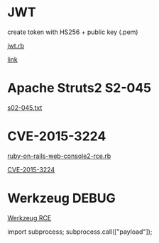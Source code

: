 # JWT

create token with HS256 + public key (.pem)

[jwt.rb](https://github.com/redirected/tricks/blob/master/jwt.rb)

[link](https://auth0.com/blog/critical-vulnerabilities-in-json-web-token-libraries/)

# Apache Struts2 S2-045

[s02-045.txt](https://github.com/redirected/tricks/blob/master/s02-045.txt)

# CVE-2015-3224

[ruby-on-rails-web-console2-rce.rb](https://github.com/0x00-0x00/CVE-2015-3224/blob/master/ruby-on-rails-web-console2-rce.rb)

[CVE-2015-3224](https://github.com/redirected/tricks/blob/master/CVE-2015-3224)

# Werkzeug DEBUG

[Werkzeug RCE](https://blog.keigher.ca/2014/12/remote-code-execution-on-misconfigured.html)

import subprocess; subprocess.call(["payload"]);

